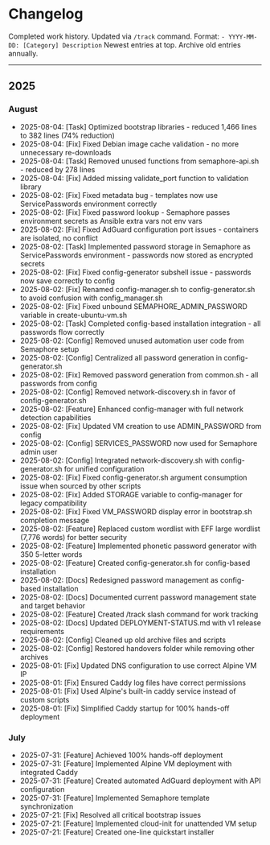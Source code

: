 # Changelog

Completed work history. Updated via `/track` command.
Format: `- YYYY-MM-DD: [Category] Description`
Newest entries at top. Archive old entries annually.

---

## 2025

### August

- 2025-08-04: [Task] Optimized bootstrap libraries - reduced 1,466 lines to 382 lines (74% reduction)
- 2025-08-04: [Fix] Fixed Debian image cache validation - no more unnecessary re-downloads
- 2025-08-04: [Task] Removed unused functions from semaphore-api.sh - reduced by 278 lines
- 2025-08-04: [Fix] Added missing validate_port function to validation library
- 2025-08-02: [Fix] Fixed metadata bug - templates now use ServicePasswords environment correctly
- 2025-08-02: [Fix] Fixed password lookup - Semaphore passes environment secrets as Ansible extra vars not env vars
- 2025-08-02: [Fix] Fixed AdGuard configuration port issues - containers are isolated, no conflict
- 2025-08-02: [Task] Implemented password storage in Semaphore as ServicePasswords environment - passwords now stored as encrypted secrets
- 2025-08-02: [Fix] Fixed config-generator subshell issue - passwords now save correctly to config
- 2025-08-02: [Fix] Renamed config-manager.sh to config-generator.sh to avoid confusion with config_manager.sh
- 2025-08-02: [Fix] Fixed unbound SEMAPHORE_ADMIN_PASSWORD variable in create-ubuntu-vm.sh
- 2025-08-02: [Task] Completed config-based installation integration - all passwords flow correctly
- 2025-08-02: [Config] Removed unused automation user code from Semaphore setup
- 2025-08-02: [Config] Centralized all password generation in config-generator.sh
- 2025-08-02: [Fix] Removed password generation from common.sh - all passwords from config
- 2025-08-02: [Config] Removed network-discovery.sh in favor of config-generator.sh
- 2025-08-02: [Feature] Enhanced config-manager with full network detection capabilities
- 2025-08-02: [Fix] Updated VM creation to use ADMIN_PASSWORD from config
- 2025-08-02: [Config] SERVICES_PASSWORD now used for Semaphore admin user
- 2025-08-02: [Config] Integrated network-discovery.sh with config-generator.sh for unified configuration
- 2025-08-02: [Fix] Fixed config-generator.sh argument consumption issue when sourced by other scripts
- 2025-08-02: [Fix] Added STORAGE variable to config-manager for legacy compatibility
- 2025-08-02: [Fix] Fixed VM_PASSWORD display error in bootstrap.sh completion message
- 2025-08-02: [Feature] Replaced custom wordlist with EFF large wordlist (7,776 words) for better security
- 2025-08-02: [Feature] Implemented phonetic password generator with 350 5-letter words
- 2025-08-02: [Feature] Created config-generator.sh for config-based installation
- 2025-08-02: [Docs] Redesigned password management as config-based installation
- 2025-08-02: [Docs] Documented current password management state and target behavior
- 2025-08-02: [Feature] Created /track slash command for work tracking
- 2025-08-02: [Docs] Updated DEPLOYMENT-STATUS.md with v1 release requirements  
- 2025-08-02: [Config] Cleaned up old archive files and scripts
- 2025-08-02: [Config] Restored handovers folder while removing other archives
- 2025-08-01: [Fix] Updated DNS configuration to use correct Alpine VM IP
- 2025-08-01: [Fix] Ensured Caddy log files have correct permissions
- 2025-08-01: [Fix] Used Alpine's built-in caddy service instead of custom scripts
- 2025-08-01: [Fix] Simplified Caddy startup for 100% hands-off deployment

### July

- 2025-07-31: [Feature] Achieved 100% hands-off deployment
- 2025-07-31: [Feature] Implemented Alpine VM deployment with integrated Caddy
- 2025-07-31: [Feature] Created automated AdGuard deployment with API configuration
- 2025-07-31: [Feature] Implemented Semaphore template synchronization
- 2025-07-21: [Fix] Resolved all critical bootstrap issues
- 2025-07-21: [Feature] Implemented cloud-init for unattended VM setup
- 2025-07-21: [Feature] Created one-line quickstart installer